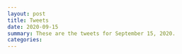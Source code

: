 ```yaml
---
layout: post
title: Tweets
date: 2020-09-15
summary: These are the tweets for September 15, 2020.
categories:
---
```


